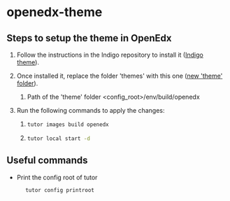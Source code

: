 # openedx-theme
## Steps to setup the theme in OpenEdx

1. Follow the instructions in the Indigo repository to install it ([Indigo theme](https://github.com/overhangio/tutor-indigo)).
2. Once installed it, replace the folder 'themes' with this one ([new 'theme' folder](https://drive.google.com/file/d/14RRN5Eu0YyMyHZiSHj2TZxznfOGrL0xN/view?usp=sharing)).
    1. Path of the 'theme' folder <config_root>/env/build/openedx 
4. Run the following commands to apply the changes:

   1. ```bash
      tutor images build openedx
      ```
   2. ```bash
      tutor local start -d
      ```

## Useful commands
- Print the config root of tutor
```bash
      tutor config printroot  
```
